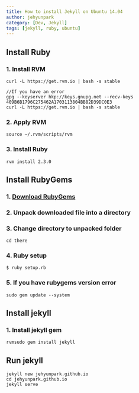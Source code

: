 ```yaml
---
title: How to install Jekyll on Ubuntu 14.04
author: jehyunpark
category: [Dev, Jekyll]
tags: [jekyll, ruby, ubuntu]
---
```

## Install Ruby


### 1. Install RVM  

``` shell
curl -L https://get.rvm.io | bash -s stable  
```
``` shell
//If you have an error  
gpg --keyserver hkp://keys.gnupg.net --recv-keys 409B6B1796C275462A1703113804BB82D39DC0E3
curl -L https://get.rvm.io | bash -s stable
```

### 2. Apply RVM
``` shell
source ~/.rvm/scripts/rvm
```

### 3. Install Ruby

``` shell
rvm install 2.3.0
```

## Install RubyGems

### 1. [Download RubyGems][Download RubyGems]

### 2. Unpack downloaded file into a directory

### 3. Change directory to unpacked folder

``` shell
cd there
```

### 4. Ruby setup

``` shell
$ ruby setup.rb
```

### 5. If you have rubygems version error

``` shell
sudo gem update --system
```

## Install jekyll

### 1. Install jekyll gem

```shell
rvmsudo gem install jekyll
```

## Run jekyll

``` shell
jekyll new jehyunpark.github.io
cd jehyunpark.github.io
jekyll serve
```


[Download RubyGems]: https://rubygems.org/pages/download
